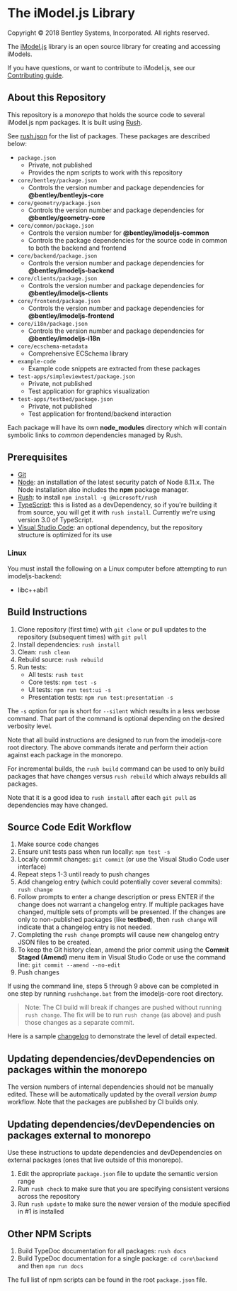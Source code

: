 ﻿# The iModel.js Library

Copyright © 2018 Bentley Systems, Incorporated. All rights reserved.

The [iModel.js](http://imodeljs.org) library is an open source library for creating and accessing iModels.

If you have questions, or want to contribute to iModel.js, see our [Contributing guide](./CONTRIBUTING.md).

## About this Repository

This repository is a *monorepo* that holds the source code to several iModel.js npm packages. It is built using [Rush](http://rushjs.io/).

See [rush.json](./rush.json) for the list of packages. These packages are described below:

* `package.json`
  * Private, not published
  * Provides the npm scripts to work with this repository
* `core/bentley/package.json`
  * Controls the version number and package dependencies for **@bentley/bentleyjs-core**
* `core/geometry/package.json`
  * Controls the version number and package dependencies for **@bentley/geometry-core**
* `core/common/package.json`
  * Controls the version number for **@bentley/imodeljs-common**
  * Controls the package dependencies for the source code in common to both the backend and frontend
* `core/backend/package.json`
  * Controls the version number and package dependencies for **@bentley/imodeljs-backend**
* `core/clients/package.json`
  * Controls the version number and package dependencies for **@bentley/imodeljs-clients**
* `core/frontend/package.json`
  * Controls the version number and package dependencies for **@bentley/imodeljs-frontend**
* `core/i18n/package.json`
  * Controls the version number and package dependencies for **@bentley/imodeljs-i18n**
* `core/ecschema-metadata`
  * Comprehensive ECSchema library
* `example-code`
  * Example code snippets are extracted from these packages
* `test-apps/simpleviewtest/package.json`
  * Private, not published
  * Test application for graphics visualization
* `test-apps/testbed/package.json`
  * Private, not published
  * Test application for frontend/backend interaction

Each package will have its own **node_modules** directory which will contain symbolic links to *common* dependencies managed by Rush.

## Prerequisites

* [Git](https://git-scm.com/)
* [Node](https://nodejs.org/en/): an installation of the latest security patch of Node 8.11.x. The Node installation also includes the **npm** package manager.
* [Rush](https://github.com/Microsoft/web-build-tools/wiki/Rush): to install `npm install -g @microsoft/rush`
* [TypeScript](https://www.typescriptlang.org/): this is listed as a devDependency, so if you're building it from source, you will get it with `rush install`. Currently we're using version 3.0 of TypeScript.
* [Visual Studio Code](https://code.visualstudio.com/): an optional dependency, but the repository structure is optimized for its use

### Linux

You must install the following on a Linux computer before attempting to run imodeljs-backend:

* libc++abi1

## Build Instructions

1. Clone repository (first time) with `git clone` or pull updates to the repository (subsequent times) with `git pull`
2. Install dependencies: `rush install`
3. Clean: `rush clean`
4. Rebuild source: `rush rebuild`
5. Run tests:
    * All tests: `rush test`
    * Core tests: `npm test -s`
    * UI tests: `npm run test:ui -s`
    * Presentation tests: `npm run test:presentation -s`

The `-s` option for `npm` is short for `--silent` which results in a less verbose command.
That part of the command is optional depending on the desired verbosity level.

Note that all build instructions are designed to run from the imodeljs-core root directory.
The above commands iterate and perform their action against each package in the monorepo.

For incremental builds, the `rush build` command can be used to only build packages that have changes versus `rush rebuild` which always rebuilds all packages.

Note that it is a good idea to `rush install` after each `git pull` as dependencies may have changed.

## Source Code Edit Workflow

1. Make source code changes
2. Ensure unit tests pass when run locally: `npm test -s`
3. Locally commit changes: `git commit` (or use the Visual Studio Code user interface)
4. Repeat steps 1-3 until ready to push changes
5. Add changelog entry (which could potentially cover several commits): `rush change`
6. Follow prompts to enter a change description or press ENTER if the change does not warrant a changelog entry. If multiple packages have changed, multiple sets of prompts will be presented. If the changes are only to non-published packages (like **testbed**), then `rush change` will indicate that a changelog entry is not needed.
7. Completing the `rush change` prompts will cause new changelog entry JSON files to be created.
8. To keep the Git history clean, amend the prior commit using the **Commit Staged (Amend)** menu item in Visual Studio Code or use the command line: `git commit --amend --no-edit`
10. Push changes

If using the command line, steps 5 through 9 above can be completed in one step by running `rushchange.bat` from the imodeljs-core root directory.
> Note: The CI build will break if changes are pushed without running `rush change`. The fix will be to run `rush change` (as above) and push those changes as a separate commit.

Here is a sample [changelog](https://github.com/Microsoft/web-build-tools/blob/master/apps/rush/CHANGELOG.md) to demonstrate the level of detail expected.

## Updating dependencies/devDependencies on packages within the monorepo

The version numbers of internal dependencies should not be manually edited.
These will be automatically updated by the overall *version bump* workflow.
Note that the packages are published by CI builds only.

## Updating dependencies/devDependencies on packages external to monorepo

Use these instructions to update dependencies and devDependencies on external packages (ones that live outside of this monorepo).

1. Edit the appropriate `package.json` file to update the semantic version range
2. Run `rush check` to make sure that you are specifying consistent versions across the repository
3. Run `rush update` to make sure the newer version of the module specified in #1 is installed

## Other NPM Scripts

1. Build TypeDoc documentation for all packages: `rush docs`
2. Build TypeDoc documentation for a single package: `cd core\backend` and then `npm run docs`

The full list of npm scripts can be found in the root `package.json` file.
